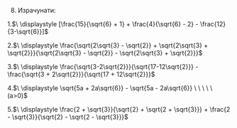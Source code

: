 8. Израчунати:

1.$\ \displaystyle [\frac{15}{\sqrt{6} + 1} + \frac{4}{\sqrt{6} - 2} - \frac{12}{3-\sqrt{6}}]$

2.$\ \displaystyle \frac{\sqrt{2\sqrt{3} - \sqrt{2}} + \sqrt{2\sqrt{3} + \sqrt{2}}}{\sqrt{2\sqrt{3} - \sqrt{2}} - \sqrt{2\sqrt{3} + \sqrt{2}}}$

3.$\ \displaystyle \frac{\sqrt{3-2\sqrt{2}}}{\sqrt{17-12\sqrt{2}}} - \frac{\sqrt{3 + 2\sqrt{2}}}{\sqrt{17 + 12\sqrt{2}}}$

4.$\ \displaystyle \sqrt{5a + 2a\sqrt{6}} - \sqrt{5a - 2a\sqrt{6}} \ \ \ \ \ (a>0)$

5.$\ \displaystyle \frac{2 + \sqrt{3}}{\sqrt{2} + \sqrt{2 + \sqrt{3}}} + \frac{2 - \sqrt{3}}{\sqrt{2} - \sqrt{2 - \sqrt{3}}}$